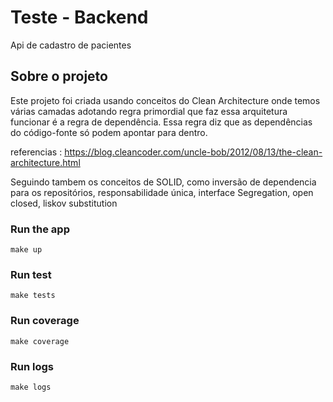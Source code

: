 # Teste - Backend 

Api de cadastro de pacientes


## Sobre o projeto

Este projeto foi criada usando conceitos do Clean Architecture onde temos várias camadas adotando regra primordial que faz essa arquitetura funcionar é a regra de dependência. 
Essa regra diz que as dependências do código-fonte só podem apontar para dentro. 

referencias : https://blog.cleancoder.com/uncle-bob/2012/08/13/the-clean-architecture.html  

Seguindo tambem os conceitos de SOLID, como inversão de dependencia para os repositórios, responsabilidade única, interface Segregation, open closed, liskov substitution


### Run the app

```
make up
```

### Run test

```
make tests
```

### Run coverage

```
make coverage
```

### Run logs

```
make logs
```
